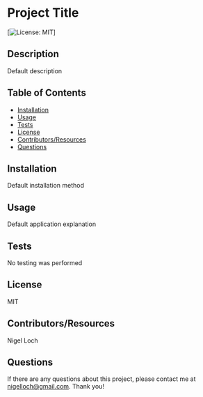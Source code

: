 #  Project Title

[![License: MIT](https://img.shields.io/badge/License-MIT-yellow.svg)]

##  Description

Default description

##  Table of Contents
* [Installation](#installation)
* [Usage](#usage)
* [Tests](#tests)
* [License](#license)
* [Contributors/Resources](#contributors)
* [Questions](#questions)

##  Installation

Default installation method

##  Usage

Default application explanation

##  Tests

No testing was performed

##  License

MIT

##  Contributors/Resources

Nigel Loch

##  Questions

If there are any questions about this project, please contact me at <nigelloch@gmail.com>. Thank you!
